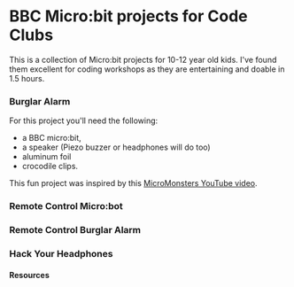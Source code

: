 # BBC Micro:bit projects for Code Clubs

This is a collection of Micro:bit projects for 10-12 year old kids. I've found them  excellent for  coding workshops as they are entertaining and doable in 1.5 hours.

### Burglar Alarm

For this project you'll need the following:
* a BBC micro:bit, 
* a speaker (Piezo buzzer or headphones will do too)
* aluminum foil
* crocodile clips.



This fun project was inspired by this [MicroMonsters YouTube video](https://www.youtube.com/embed/igeUhVMqVRw).


### Remote Control Micro:bot


### Remote Control Burglar Alarm


### Hack Your Headphones


#### Resources
